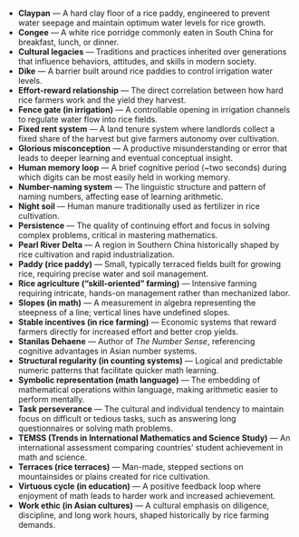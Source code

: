 - **Claypan** — A hard clay floor of a rice paddy, engineered to prevent water seepage and maintain optimum water levels for rice growth.  
- **Congee** — A white rice porridge commonly eaten in South China for breakfast, lunch, or dinner.  
- **Cultural legacies** — Traditions and practices inherited over generations that influence behaviors, attitudes, and skills in modern society.  
- **Dike** — A barrier built around rice paddies to control irrigation water levels.  
- **Effort-reward relationship** — The direct correlation between how hard rice farmers work and the yield they harvest.  
- **Fence gate (in irrigation)** — A controllable opening in irrigation channels to regulate water flow into rice fields.  
- **Fixed rent system** — A land tenure system where landlords collect a fixed share of the harvest but give farmers autonomy over cultivation.  
- **Glorious misconception** — A productive misunderstanding or error that leads to deeper learning and eventual conceptual insight.  
- **Human memory loop** — A brief cognitive period (~two seconds) during which digits can be most easily held in working memory.  
- **Number-naming system** — The linguistic structure and pattern of naming numbers, affecting ease of learning arithmetic.  
- **Night soil** — Human manure traditionally used as fertilizer in rice cultivation.  
- **Persistence** — The quality of continuing effort and focus in solving complex problems, critical in mastering mathematics.  
- **Pearl River Delta** — A region in Southern China historically shaped by rice cultivation and rapid industrialization.  
- **Paddy (rice paddy)** — Small, typically terraced fields built for growing rice, requiring precise water and soil management.  
- **Rice agriculture (“skill-oriented” farming)** — Intensive farming requiring intricate, hands-on management rather than mechanized labor.  
- **Slopes (in math)** — A measurement in algebra representing the steepness of a line; vertical lines have undefined slopes.  
- **Stable incentives (in rice farming)** — Economic systems that reward farmers directly for increased effort and better crop yields.  
- **Stanilas Dehaene** — Author of *The Number Sense*, referencing cognitive advantages in Asian number systems.  
- **Structural regularity (in counting systems)** — Logical and predictable numeric patterns that facilitate quicker math learning.  
- **Symbolic representation (math language)** — The embedding of mathematical operations within language, making arithmetic easier to perform mentally.  
- **Task perseverance** — The cultural and individual tendency to maintain focus on difficult or tedious tasks, such as answering long questionnaires or solving math problems.  
- **TEMSS (Trends in International Mathematics and Science Study)** — An international assessment comparing countries’ student achievement in math and science.  
- **Terraces (rice terraces)** — Man-made, stepped sections on mountainsides or plains created for rice cultivation.  
- **Virtuous cycle (in education)** — A positive feedback loop where enjoyment of math leads to harder work and increased achievement.  
- **Work ethic (in Asian cultures)** — A cultural emphasis on diligence, discipline, and long work hours, shaped historically by rice farming demands.
